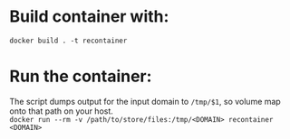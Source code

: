 # Build container with:
`docker build . -t recontainer`

# Run the container:
The script dumps output for the input domain to `/tmp/$1`, so volume map onto that path on your host.  
`docker run --rm -v /path/to/store/files:/tmp/<DOMAIN> recontainer <DOMAIN>`
